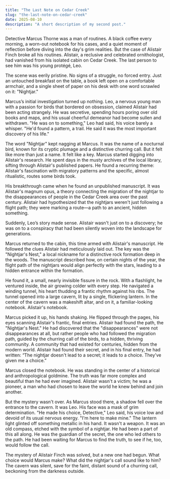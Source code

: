 ```yaml
---
title: "The Last Note on Cedar Creek"
slug: "the-last-note-on-cedar-creek"
date: 2025-08-10
description: "A short description of my second post."
---
```

Detective Marcus Thorne was a man of routines. A black coffee every morning, a worn-out notebook for his cases, and a quiet moment of reflection before diving into the day's grim realities. But the case of Alistair Finch broke all his routines. Alistair, a reclusive and celebrated ornithologist, had vanished from his isolated cabin on Cedar Creek. The last person to see him was his young protégé, Leo.

The scene was eerily pristine. No signs of a struggle, no forced entry. Just an untouched breakfast on the table, a book left open on a comfortable armchair, and a single sheet of paper on his desk with one word scrawled on it: "Nightjar."

Marcus’s initial investigation turned up nothing. Leo, a nervous young man with a passion for birds that bordered on obsession, claimed Alistair had been acting strangely. He was secretive, spending hours poring over old books and maps, and his usual cheerful demeanor had become sullen and withdrawn. "He was on to something," Leo had said, his voice barely a whisper. "He'd found a pattern, a trail. He said it was the most important discovery of his life."

The word "Nightjar" kept nagging at Marcus. It was the name of a nocturnal bird, known for its cryptic plumage and a distinctive churring call. But it felt like more than just a name. It felt like a key. Marcus started digging into Alistair's research. He spent days in the musty archives of the local library, sifting through Alistair's published papers. He found a recurring theme: Alistair's fascination with migratory patterns and the specific, almost ritualistic, routes some birds took.

His breakthrough came when he found an unpublished manuscript. It was Alistair's magnum opus, a theory connecting the migration of the nightjar to the disappearances of people in the Cedar Creek area over the past century. Alistair had hypothesized that the nightjars weren't just following a flight path; they were marking a route—a path to an ancient, hidden something.

Suddenly, Leo’s story made sense. Alistair wasn't just on to a discovery; he was on to a conspiracy that had been silently woven into the landscape for generations.

Marcus returned to the cabin, this time armed with Alistair's manuscript. He followed the clues Alistair had meticulously laid out. The key was the "Nightjar's Nest," a local nickname for a distinctive rock formation deep in the woods. The manuscript described how, on certain nights of the year, the flight path of the nightjars would align perfectly with the stars, leading to a hidden entrance within the formation.

He found it, a small, nearly invisible fissure in the rock. With a flashlight, he ventured inside, the air growing colder with every step. He navigated a winding tunnel, his heart thudding a frantic rhythm against his ribs. The tunnel opened into a large cavern, lit by a single, flickering lantern. In the center of the cavern was a makeshift altar, and on it, a familiar-looking notebook. Alistair's notebook.

Marcus picked it up, his hands shaking. He flipped through the pages, his eyes scanning Alistair's frantic, final entries. Alistair had found the path, the "Nightjar's Nest." He had discovered that the "disappearances" were not disappearances at all, but rather people who had followed the migration path, guided by the churring call of the birds, to a hidden, thriving community. A community that had existed for centuries, hidden from the modern world. Alistair had found their secret, and in his final entry, he had written: “The nightjar doesn't lead to a secret; it leads to a choice. They’ve given me a choice.”

Marcus closed the notebook. He was standing in the center of a historical and anthropological goldmine. The truth was far more complex and beautiful than he had ever imagined. Alistair wasn't a victim; he was a pioneer, a man who had chosen to leave the world he knew behind and join another.

But the mystery wasn't over. As Marcus stood there, a shadow fell over the entrance to the cavern. It was Leo. His face was a mask of grim determination. "He made his choice, Detective," Leo said, his voice low and devoid of its usual nervous energy. "I'm here to make mine." The lantern light glinted off something metallic in his hand. It wasn't a weapon. It was an old compass, etched with the symbol of a nightjar. He had been a part of this all along. He was the guardian of the secret, the one who led others to the path. He had been waiting for Marcus to find the truth, to see if he, too, would follow the call.

The mystery of Alistair Finch was solved, but a new one had begun. What choice would Marcus make? What did the nightjar's call sound like to him? The cavern was silent, save for the faint, distant sound of a churring call, beckoning from the darkness outside.
